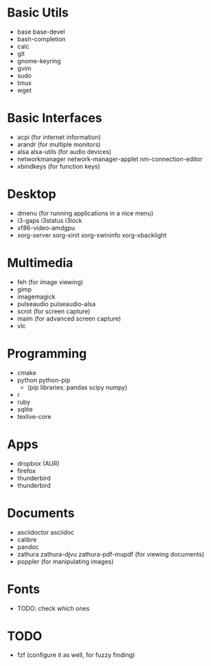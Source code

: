 # Basic Utils

* base base-devel
* bash-completion
* calc
* git
* gnome-keyring
* gvim
* sudo
* tmux
* wget

# Basic Interfaces

* acpi (for internet information)
* arandr (for multiple monitors)
* alsa alsa-utils (for audio devices)
* networkmanager network-manager-applet nm-connection-editor
* xbindkeys (for function keys)

# Desktop

* dmenu (for running applications in a nice menu)
* i3-gaps i3status i3lock
* xf86-video-amdgpu
* xorg-server xorg-xinit xorg-xwininfo xorg-xbacklight

# Multimedia

* feh (for image viewing)
* gimp
* imagemagick
* pulseaudio pulseaudio-alsa
* scrot (for screen capture)
* maim (for advanced screen capture)
* vlc

# Programming

* cmake
* python python-pip
    + (pip libraries: pandas scipy numpy)
* r
* ruby
* sqlite
* texlive-core

# Apps

* dropbox (AUR)
* firefox
* thunderbird
* thunderbird

# Documents

* asciidoctor asciidoc
* calibre
* pandoc
* zathura zathura-djvu zathura-pdf-mupdf (for viewing documents)
* poppler (for manipulating images)

# Fonts

* TODO: check which ones

# TODO

* fzf (configure it as well, for fuzzy finding)
